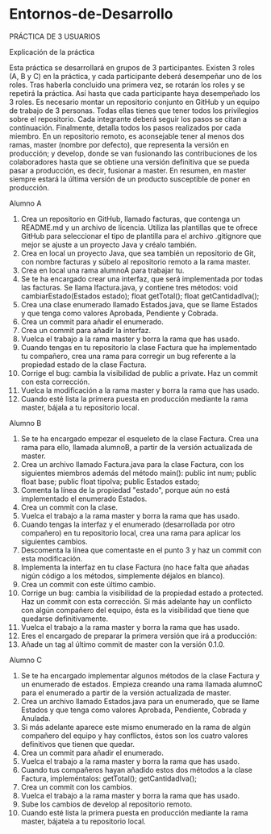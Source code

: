 # Entornos-de-Desarrollo
PRÁCTICA DE 3 USUARIOS

Explicación de la práctica

Esta práctica se desarrollará en grupos de 3 participantes. Existen 3 roles (A, B y C) en la
práctica, y cada participante deberá desempeñar uno de los roles. Tras haberla concluido una
primera vez, se rotarán los roles y se repetirá la práctica. Así hasta que cada participante haya
desempeñado los 3 roles.
Es necesario montar un repositorio conjunto en GitHub y un equipo de trabajo de 3 personas.
Todas ellas tienes que tener todos los privilegios sobre el repositorio.
Cada integrante deberá seguir los pasos se citan a continuación. Finalmente, detalla todos los
pasos realizados por cada miembro.
En un repositorio remoto, es aconsejable tener al menos dos ramas, master (nombre por
defecto), que representa la versión en producción; y develop, donde se van fusionando las
contribuciones de los colaboradores hasta que se obtiene una versión definitiva que se pueda pasar a
producción, es decir, fusionar a master. En resumen, en master siempre estará la última versión de
un producto susceptible de poner en producción.

Alumno A
1. Crea un repositorio en GitHub, llamado facturas, que contenga un README.md y un
archivo de licencia. Utiliza las plantillas que te ofrece GitHub para seleccionar el tipo de plantilla
para el archivo .gitignore que mejor se ajuste a un proyecto Java y créalo también.
2. Crea en local un proyecto Java, que sea también un repositorio de Git, con nombre facturas
y súbelo al repositorio remoto a la rama master.
3. Crea en local una rama alumnoA para trabajar tu.
4. Se te ha encargado crear una interfaz, que será implementada por todas las facturas. Se
llama Ifactura.java, y contiene tres métodos:
void cambiarEstado(Estados estado);
float getTotal();
float getCantidadIva();
5. Crea una clase enumerado llamado Estados.java, que se llame Estados y que tenga como
valores Aprobada, Pendiente y Cobrada.
6. Crea un commit para añadir el enumerado.
7. Crea un commit para añadir la interfaz.
8. Vuelca el trabajo a la rama master y borra la rama que has usado.
9. Cuando tengas en tu repositorio la clase Factura que ha implementado tu compañero, crea
una rama para corregir un bug referente a la propiedad estado de la clase Factura.
10. Corrige el bug: cambia la visibilidad de public a private. Haz un commit con esta
corrección.
11. Vuelca la modificación a la rama master y borra la rama que has usado.
12. Cuando esté lista la primera puesta en producción mediante la rama master, bájala a tu
repositorio local.

Alumno B

1. Se te ha encargado empezar el esqueleto de la clase Factura. Crea una rama para ello,
llamada alumnoB, a partir de la versión actualizada de master.
2. Crea un archivo llamado Factura.java para la clase Factura, con los siguientes miembros
además del método main():
public int num;
public float base;
public float tipoIva;
public Estados estado;
3. Comenta la línea de la propiedad "estado", porque aún no está implementado el enumerado
Estados.
4. Crea un commit con la clase.
5. Vuelca el trabajo a la rama master y borra la rama que has usado.
6. Cuando tengas la interfaz y el enumerado (desarrollada por otro compañero) en tu
repositorio local, crea una rama para aplicar los siguientes cambios.
7. Descomenta la línea que comentaste en el punto 3 y haz un commit con esta modificación.
8. Implementa la interfaz en tu clase Factura (no hace falta que añadas nigún código a los
métodos, simplemente déjalos en blanco).
9. Crea un commit con este último cambio.
10. Corrige un bug: cambia la visibilidad de la propiedad estado a protected. Haz un commit
con esta corrección. Si más adelante hay un conflicto con algún compañero del equipo, ésta es la
visibilidad que tiene que quedarse definitivamente.
11. Vuelca el trabajo a la rama master y borra la rama que has usado.
12. Eres el encargado de preparar la primera versión que irá a producción:
13. Añade un tag al último commit de master con la versión 0.1.0.

Alumno C

1. Se te ha encargado implementar algunos métodos de la clase Factura y un enumerado de
estados. Empieza creando una rama llamada alumnoC para el enumerado a partir de la versión
actualizada de master.
2. Crea un archivo llamado Estados.java para un enumerado, que se llame Estados y que tenga
como valores Aprobada, Pendiente, Cobrada y Anulada.
3. Si más adelante aparece este mismo enumerado en la rama de algún compañero del equipo
y hay conflictos, éstos son los cuatro valores definitivos que tienen que quedar.
4. Crea un commit para añadir el enumerado.
5. Vuelca el trabajo a la rama master y borra la rama que has usado.
6. Cuando tus compañeros hayan añadido estos dos métodos a la clase Factura,
impleméntalos:
getTotal();
getCantidadIva();
7. Crea un commit con los cambios.
8. Vuelca el trabajo a la rama master y borra la rama que has usado.
9. Sube los cambios de develop al repositorio remoto.
10. Cuando esté lista la primera puesta en producción mediante la rama master, bájatela a tu
repositorio local.
